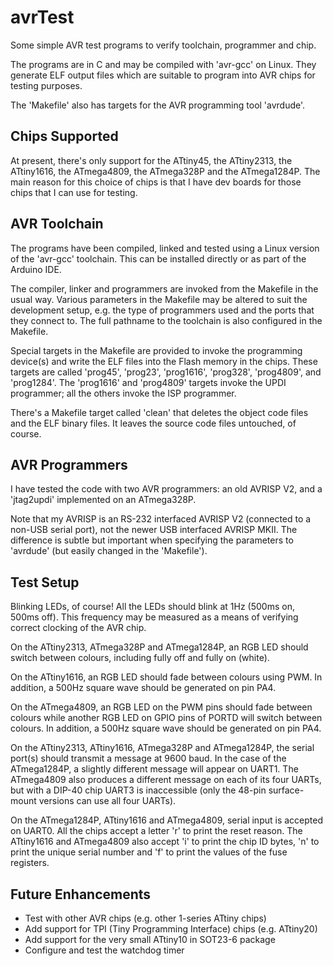 # avrTest

Some simple AVR test programs to verify toolchain, programmer and chip.

The programs are in C and may be compiled with 'avr-gcc' on Linux.
They generate ELF output files which are suitable to program into
AVR chips for testing purposes.

The 'Makefile' also has targets for the AVR programming tool 'avrdude'.

## Chips Supported

At present, there's only support for the ATtiny45, the ATtiny2313,
the ATtiny1616, the ATmega4809, the ATmega328P and the ATmega1284P.
The main reason for this choice of chips is that I have dev boards
for those chips that I can use for testing.

## AVR Toolchain

The programs have been compiled, linked and tested using a Linux version
of the 'avr-gcc' toolchain.
This can be installed directly or as part of the Arduino IDE.

The compiler, linker and programmers are invoked from the Makefile in
the usual way.
Various parameters in the Makefile may be altered to suit the development
setup, e.g. the type of programmers used and the ports that they connect to.
The full pathname to the toolchain is also configured in the Makefile.

Special targets in the Makefile are provided to invoke the programming
device(s) and write the ELF files into the Flash memory in the chips.
These targets are called 'prog45', 'prog23', 'prog1616', 'prog328',
'prog4809', and 'prog1284'.
The 'prog1616' and 'prog4809' targets invoke the UPDI programmer;
all the others invoke the ISP programmer.

There's a Makefile target called 'clean' that deletes the object code files
and the ELF binary files.
It leaves the source code files untouched, of course.

## AVR Programmers

I have tested the code with two AVR programmers:
an old AVRISP V2,
and a 'jtag2updi' implemented on an ATmega328P.

Note that my AVRISP is an RS-232 interfaced AVRISP V2
(connected to a non-USB serial port),
not the newer USB interfaced AVRISP MKII.
The difference is subtle but important when specifying the parameters
to 'avrdude'
(but easily changed in the 'Makefile').

## Test Setup

Blinking LEDs, of course!
All the LEDs should blink at 1Hz (500ms on, 500ms off).
This frequency may be measured as a means of verifying correct
clocking of the AVR chip.

On the ATtiny2313, ATmega328P and ATmega1284P, an RGB LED should switch
between colours, including fully off and fully on (white).

On the ATtiny1616, an RGB LED should fade between colours
using PWM.
In addition, a 500Hz square wave should be generated on pin PA4.

On the ATmega4809, an RGB LED on the PWM pins should fade between colours
while another RGB LED on GPIO pins of PORTD will switch between colours.
In addition, a 500Hz square wave should be generated on pin PA4.

On the ATtiny2313, ATtiny1616, ATmega328P and ATmega1284P,
the serial port(s) should transmit a message at 9600 baud.
In the case of the ATmega1284P, a slightly different message will
appear on UART1.
The ATmega4809 also produces a different message on each of its four
UARTs, but with a DIP-40 chip UART3 is inaccessible (only the 48-pin
surface-mount versions can use all four UARTs).

On the ATmega1284P, ATtiny1616 and ATmega4809,
serial input is accepted on UART0.
All the chips accept a letter 'r' to print the reset reason.
The ATtiny1616 and ATmega4809 also accept 'i' to print the chip ID
bytes, 'n' to print the unique serial number and 'f' to print the
values of the fuse registers.

## Future Enhancements

* Test with other AVR chips (e.g. other 1-series ATtiny chips)
* Add support for TPI (Tiny Programming Interface) chips (e.g. ATtiny20)
* Add support for the very small ATtiny10 in SOT23-6 package
* Configure and test the watchdog timer
